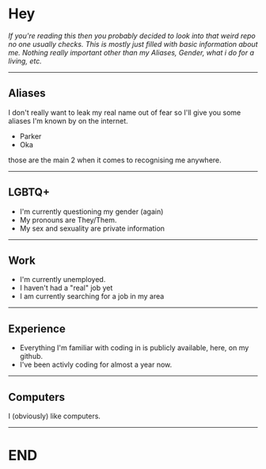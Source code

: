 # Hey
_If you're reading this then you probably decided to look into that weird repo no one usually checks. This is mostly just filled with basic information about me. Nothing really important other than my Aliases, Gender, what i do for a living, etc._
____
## Aliases
I don't really want to leak my real name out of fear so I'll give you some aliases I'm known by on the internet.

-  Parker
-  Oka

those are the main 2 when it comes to recognising me anywhere.
____
## LGBTQ+

- I'm currently questioning my gender (again)
- My pronouns are They/Them.
- My sex and sexuality are private information
____
## Work

- I'm currently unemployed.
- I haven't had a "real" job yet
- I am currently searching for a job in my area

____
## Experience

- Everything I'm familiar with coding in is publicly available, here, on my github.
- I've been activly coding for almost a year now.

____
## Computers
I (obviously) like computers.
____

# END
